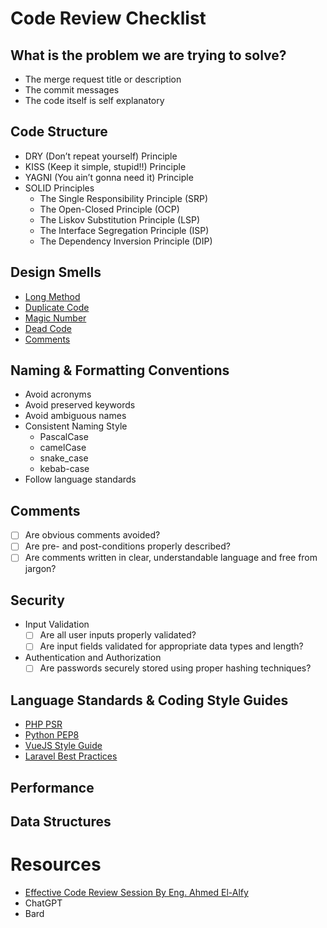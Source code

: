 # Code Review Checklist

## What is the problem we are trying to solve?
- The merge request title or description
- The commit messages
- The code itself is self explanatory


## Code Structure
- DRY (Don’t repeat yourself) Principle
- KISS (Keep it simple, stupid!!) Principle
- YAGNI (You ain’t gonna need it) Principle
- SOLID Principles
    - The Single Responsibility Principle (SRP)
    - The Open-Closed Principle (OCP)
    - The Liskov Substitution Principle (LSP)
    - The Interface Segregation Principle (ISP)
    - The Dependency Inversion Principle (DIP)

## Design Smells
- [Long Method](https://refactoring.guru/smells/long-method)
- [Duplicate Code](https://refactoring.guru/smells/duplicate-code)
- [Magic Number](https://refactoring.guru/replace-magic-number-with-symbolic-constant)
- [Dead Code](https://refactoring.guru/smells/dead-code)
- [Comments](https://refactoring.guru/smells/comments)


## Naming & Formatting Conventions
- Avoid acronyms
- Avoid preserved keywords
- Avoid ambiguous names
- Consistent Naming Style
    - PascalCase
    - camelCase
    - snake_case
    - kebab-case
- Follow language standards

## Comments
- [ ] Are obvious comments avoided?
- [ ] Are pre- and post-conditions properly described?
- [ ] Are comments written in clear, understandable language and free from jargon?

## Security
- Input Validation
    - [ ] Are all user inputs properly validated?
    - [ ] Are input fields validated for appropriate data types and length?
- Authentication and Authorization
    - [ ] Are passwords securely stored using proper hashing techniques?

## Language Standards & Coding Style Guides
 - [PHP PSR](https://www.php-fig.org/psr/psr-12/)
 - [Python PEP8](https://peps.python.org/pep-0008/)
 - [VueJS Style Guide](https://vuejs.org/style-guide/)
 - [Laravel Best Practices](https://github.com/alexeymezenin/laravel-best-practices)

## Performance
## Data Structures

# Resources
- [Effective Code Review Session By Eng. Ahmed El-Alfy](https://youtu.be/w3pzzrgPAV0?si=LBEktlUJ0B-jjU7e)
- ChatGPT
- Bard